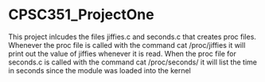 # CPSC351_ProjectOne

This project inlcudes the files jiffies.c and seconds.c that creates proc files. 
Whenever the proc file is called with the command cat /proc/jiffies it will print out the value of jiffies whenever it is read. 
When the proc file for seconds.c is called with the command cat /proc/seconds/ it will list the time in seconds since the module was loaded into the kernel
